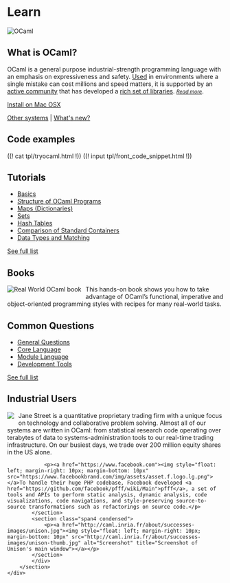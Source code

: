 <!-- ((! set title Learn !)) ((! set learn !)) -->

<div class="container">
    <h1>Learn</h1>
    <div class="row">
        <div id="platform-logo" class="span2">
            <img src="/img/ocaml-large.png" alt="OCaml">
        </div>
        <section id="learn-leader" class="span7">
            <h1>What is OCaml?</h1>
            <p>OCaml is a general purpose industrial-strength programming language with an emphasis on expressiveness and safety. <a href="/learn/companies">Used</a> in environments where a single mistake can cost millions and speed matters, it is supported by an <a href="/community">active community</a> that has developed a <a href="/packages">rich set of libraries</a>. <small><em><a href="/learn/description.html">Read more</a></em></small>.</p>
        </section>
        <div id="platform-download" class="span3">
            <p><a href="#" class="btn">Install on Mac OSX</a></p>
            <p>
                <a href="#">Other systems</a> |
                <a href="#">What's new?</a>
            </p>
        </div>
    </div>
    <div class="row">
        <section class="span4 condensed">
            <h1 class="ruled">Code examples</h1>
            ((! cat tpl/tryocaml.html !))
            ((! input tpl/front_code_snippet.html !))
        </section>
        <section class="span4 condensed">
            <h1 class="ruled">Tutorials</h1>
            <ul>
                <li><a href="/learn/tutorials/basics">Basics</a></li>
                <li><a href="/learn/tutorials/structure_of_ocaml_programs">Structure of OCaml Programs</a></li>
                <li><a href="/learn/tutorials/map">Maps (Dictionaries)</a></li>
                <li><a href="/learn/tutorials/set">Sets</a></li>
                <li><a href="/learn/tutorials/hashtbl">Hash Tables</a></li>
                <li><a href="/learn/tutorials/comparison_of_standard_containers">Comparison of Standard Containers</a></li>
                <li><a href="/learn/tutorials/data_types_and_matching">Data Types and Matching</a></li>
            </ul>
            <footer>
                <p><a href="/learn/tutorials">See full list</a></p>
            </footer>
        </section>
        <section class="span4 condensed">
            <h1 class="ruled">Books</h1>
                <a href="https://realworldocaml.org"><img style="float: left; margin-right: 10px; margin-bottom: 10px" src="/img/real-world-ocaml.png" alt="Real World OCaml book"></a><p>This hands-on book shows you how to take advantage of OCaml’s functional, imperative and object-oriented programming styles with recipes for many real-world tasks.</p>
        </section>
    </div>
    <div class="row">
        <section class="span4 condensed">
            <h1 class="ruled">Common Questions</h1>
            <ul>
                <li><a href="/learn/faq.html#GeneralQuestions">General Questions</a></li>
                <li><a href="/learn/faq.html#CoreLanguage">Core Language</a></li>
                <li><a href="/learn/faq.html#ModuleLangage">Module Language</a></li>
                <li><a href="/learn/faq.html#DevelopmentTools">Development Tools</a></li>
            </ul>
            <footer>
                <p><a href="/learn/faq.html">See full list</a></p>
            </footer>
        </section>
        <section class="span8 condensed">
            <h1 class="ruled">Industrial Users</h1>
            <div class="row">
            <section class="span4 condensed">
                <p><a href="http://janestreet.com"><img style="float: left; margin-right: 10px; margin-bottom: 10px" src="/img/jane-street.jpg"></a>Jane Street is a quantitative proprietary trading firm with a unique focus on technology and collaborative problem solving. Almost all of our systems are written in OCaml: from statistical research code operating over terabytes of data to systems-administration tools to our real-time trading infrastructure. On our busiest days, we trade over 200 million equity shares in the US alone.</p>

                <p><a href="https://www.facebook.com"><img style="float: left; margin-right: 10px; margin-bottom: 10px" src="https://www.facebookbrand.com/img/assets/asset.f.logo.lg.png"></a>To handle their huge PHP codebase, Facebook developed <a href="https://github.com/facebook/pfff/wiki/Main">pfff</a>, a set of tools and APIs to perform static analysis, dynamic analysis, code visualizations, code navigations, and style-preserving source-to-source transformations such as refactorings on source code.</p>
            </section>
            <section class="span4 condensed">
                <p><a href="http://caml.inria.fr/about/successes-images/unison.jpg"><img style="float: left; margin-right: 10px; margin-bottom: 10px" src="http://caml.inria.fr/about/successes-images/unison-thumb.jpg" alt="Screenshot" title="Screenshot of Unison's main window"></a></p>
            </section>
            </div>
        </section>
    </div>
</div>

